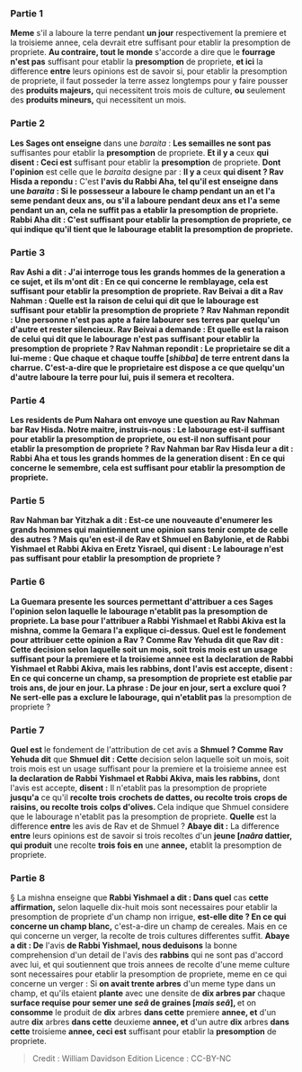 
### Partie 1
<b>Meme</b> s'il a laboure la terre pendant <b>un jour</b> respectivement la premiere et la troisieme annee, cela devrait etre suffisant pour etablir la presomption de propriete. <b>Au contraire, tout le monde</b> s'accorde a dire que le <b>fourrage n'est pas</b> suffisant pour etablir la <b>presomption</b> de propriete, <b>et ici</b> la difference <b>entre</b> leurs opinions est de savoir si, pour etablir la presomption de propriete, il faut posseder la terre assez longtemps pour y faire pousser des <b>produits majeurs,</b> qui necessitent trois mois de culture, <b>ou</b> seulement des <b>produits mineurs,</b> qui necessitent un mois.

### Partie 2
<b>Les Sages ont enseigne</b> dans une <i>baraita</i> : <b>Les semailles ne sont pas</b> suffisantes pour etablir la <b>presomption</b> de propriete. <b>Et il y a</b> ceux <b>qui disent : Ceci est</b> suffisant pour etablir la <b>presomption</b> de propriete. <b>Dont l'opinion</b> est celle que le <i>baraita</i> designe par : <b>Il y a</b> ceux <b>qui disent ? Rav Hisda a repondu :</b> C'est <b>l'avis du <b>Rabbi Aha, tel qu'il est enseigne</b> dans une <i>baraita</i> : Si le possesseur <b>a laboure</b> le champ pendant <b>un an et l'a seme</b> pendant <b>deux</b> ans, ou s'il <b>a laboure</b> pendant <b>deux</b> ans <b>et l'a seme</b> pendant <b>un an,</b> cela <b>ne suffit pas</b> a etablir la <b>presomption</b> de propriete. <b>Rabbi Aha dit : C'est</b> suffisant pour etablir la <b>presomption</b> de propriete, ce qui indique qu'il tient que le labourage etablit la presomption de propriete.

### Partie 3
<b>Rav Ashi a dit : J'ai interroge tous</b> les <b>grands</b> hommes <b>de la generation</b> a ce sujet, <b>et ils m'ont dit :</b> En ce qui concerne le <b>remblayage, cela est</b> suffisant pour etablir la <b>presomption</b> de propriete. <b>Rav Beivai a dit a Rav Nahman : Quelle est la raison de celui qui dit</b> que <b>le labourage est</b> suffisant pour etablir la <b>presomption</b> de propriete ? Rav Nahman repondit : <b>Une personne n'est pas apte</b> a faire labourer <b>ses terres</b> par quelqu'un d'autre <b>et</b> rester <b>silencieux.</b> Rav Beivai a demande : <b>Et quelle est la raison de celui qui dit</b> que <b>le labourage n'est pas</b> suffisant pour etablir la <b>presomption</b> de propriete ? Rav Nahman repondit : Le proprietaire <b>se dit</b> a lui-meme : Que <b>chaque et chaque touffe [<i>shibba</i>]</b> de terre <b>entrent</b> dans la charrue. C'est-a-dire que le proprietaire est dispose a ce que quelqu'un d'autre laboure la terre pour lui, puis il semera et recoltera.

### Partie 4
Les <b>residents de Pum Nahara</b> ont envoye une question <b>au Rav Nahman bar Rav Hisda. Notre maitre, instruis-nous : Le labourage</b> est-il suffisant pour etablir la <b>presomption</b> de propriete, <b>ou est-il</b> <b>non</b> suffisant pour etablir la <b>presomption</b> de propriete ? Rav Nahman bar Rav Hisda <b>leur a dit : Rabbi Aha et tous</b> les <b>grands</b> hommes <b>de la generation disent : </b> En ce qui concerne le <b>semembre, cela est</b> suffisant pour etablir la <b>presomption</b> de propriete.

### Partie 5
<b>Rav Nahman bar Yitzhak a dit :</b> Est-ce une <b>nouveaute d'enumerer</b> les grands <b>hommes</b> qui maintiennent une opinion sans tenir compte de celle des autres ? <b>Mais</b> qu'en est-il de <b>Rav et Shmuel en Babylonie, et de Rabbi Yishmael et Rabbi Akiva en Eretz Yisrael,</b> qui <b>disent : Le labourage n'est pas</b> suffisant pour etablir la <b>presomption</b> de propriete ?

### Partie 6
La Guemara presente les sources permettant d'attribuer a ces Sages l'opinion selon laquelle le labourage n'etablit pas la presomption de propriete. La base pour l'attribuer a <b>Rabbi Yishmael et Rabbi Akiva est la mishna,</b> comme la Gemara l'a explique ci-dessus. <b>Quel est</b> le fondement pour attribuer cette opinion a <b>Rav ? Comme Rav Yehuda dit</b> que <b>Rav dit : Cette</b> decision selon laquelle soit un mois, soit trois mois est un usage suffisant pour la premiere et la troisieme annee est <b>la declaration de Rabbi Yishmael et Rabbi Akiva, mais les rabbins,</b> dont l'avis est accepte, <b>disent :</b> En ce qui concerne un champ, <b>sa presomption</b> de propriete est etablie par <b>trois ans, de jour en jour.</b> La phrase : <b>De jour en jour,</b> sert <b>a exclure quoi ? </b> Ne sert-elle <b>pas</b> a exclure le labourage, qui n'etablit pas</b> la presomption de propriete ?

### Partie 7
<b>Quel est</b> le fondement de l'attribution de cet avis a <b>Shmuel ? Comme Rav Yehuda dit</b> que <b>Shmuel dit : Cette</b> decision selon laquelle soit un mois, soit trois mois est un usage suffisant pour la premiere et la troisieme annee est <b>la declaration de Rabbi Yishmael et Rabbi Akiva, mais les rabbins,</b> dont l'avis est accepte, <b>disent :</b> Il n'etablit pas la presomption de propriete <b>jusqu'a</b> ce qu'il <b>recolte trois</b> <b>crochets de dattes, ou recolte trois</b> <b>crops de raisins, ou recolte trois</b> <b>colps d'olives. </b> Cela indique que Shmuel considere que le labourage n'etablit pas la presomption de propriete. <b>Quelle</b> est la difference <b>entre</b> les avis de Rav et de Shmuel ? <b>Abaye dit :</b> La difference <b>entre</b> leurs opinions est de savoir si trois recoltes d'un <b>jeune [<i>naâra</i> dattier, qui produit</b> une recolte <b>trois fois en</b> une <b>annee,</b> etablit la presomption de propriete.

### Partie 8
§ La mishna enseigne que <b>Rabbi Yishmael a dit : Dans quel</b> cas <b>cette affirmation,</b> selon laquelle dix-huit mois sont necessaires pour etablir la presomption de propriete d'un champ non irrigue, <b>est-elle dite ? En ce qui concerne un champ blanc,</b> c'est-a-dire un champ de cereales. Mais en ce qui concerne un verger, la recolte de trois cultures differentes suffit. <b>Abaye a dit : De</b> l'avis <b>de Rabbi Yishmael, nous deduisons</b> la bonne comprehension d'un detail de l'avis des <b>rabbins</b> qui ne sont pas d'accord avec lui, et qui soutiennent que trois annees de recolte d'une meme culture sont necessaires pour etablir la presomption de propriete, meme en ce qui concerne un verger : Si <b>on avait trente arbres</b> d'un meme type dans un champ, et qu'ils etaient <b>plante</b> avec une densite de <b>dix arbres par</b> chaque <b>surface requise pour semer une <i>seâ</i> de graines [<i>mais seâ</i>], </b> et on <b>consomme</b> le produit de <b>dix</b> arbres <b>dans cette</b> premiere <b>annee, et</b> d'un autre <b>dix</b> arbres <b>dans cette</b> deuxieme <b>annee, et</b> d'un autre <b>dix</b> arbres <b>dans cette</b> troisieme <b>annee, ceci est</b> suffisant pour etablir la <b>presomption</b> de propriete.

>Credit : William Davidson Edition
>Licence : CC-BY-NC